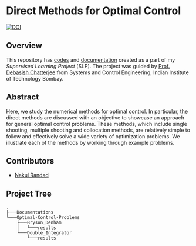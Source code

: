 # Direct Methods for Optimal Control
[![DOI](https://zenodo.org/badge/366012598.svg)](https://zenodo.org/badge/latestdoi/366012598)

## Overview

This repository has [codes](https://github.com/nakulrandad/Direct-Methods-for-Optimal-Control/tree/main/Optimal-Control-Problems) and [documentation](https://github.com/nakulrandad/Direct-Methods-for-Optimal-Control/tree/main/Documentation) created as a part of my *Supervised Learning Project* (SLP).
The project was guided by [Prof. Debasish Chatterjee](https://www.sc.iitb.ac.in/~chatterjee/master/homepage/index.html) from Systems and Control Engineering, Indian Institute of Technology Bombay.

## Abstract

Here, we study the numerical methods for optimal control. In particular,
the direct methods are discussed with an objective to showcase an approach for
general optimal control problems. These methods, which include single shooting,
multiple shooting and collocation methods, are relatively simple to follow and effectively
solve a wide variety of optimization problems. We illustrate each of the
methods by working through example problems.

## Contributors

* [Nakul Randad](https://nakulrandad.github.io)

## Project Tree
```
.
├───Documentations
└───Optimal-Control-Problems
    ├───Bryson_Denham
    │   └───results
    └───Double_Integrator
        └───results
```
